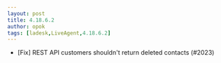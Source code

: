 ```yaml
---
layout: post
title: 4.18.6.2
author: opok
tags: [ladesk,LiveAgent,4.18.6.2]
---
```


- [Fix] REST API customers shouldn't return deleted contacts (#2023)

